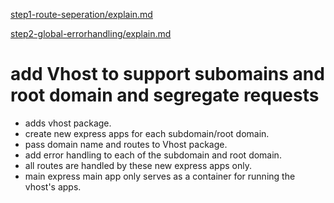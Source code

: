 [step1-route-seperation/explain.md](https://github.com/dheeraj-br/random/blob/step1-route-seperation/explain.md)

[step2-global-errorhandling/explain.md](https://github.com/dheeraj-br/random/blob/step2-global-errorhandling/explain.md)

# add Vhost to support subomains and root domain and segregate requests

- adds vhost package.
- create new express apps for each subdomain/root domain.
- pass domain name and routes to Vhost package.
- add error handling to each of the subdomain and root domain.
- all routes are handled by these new express apps only.
- main express main app only serves as a container for running the vhost's apps.
